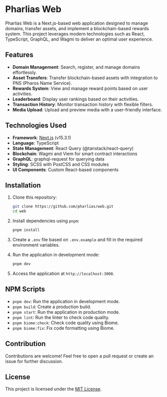# Pharlias Web

Pharlias Web is a Next.js-based web application designed to manage domains, transfer assets, and implement a blockchain-based rewards system. This project leverages modern technologies such as React, TypeScript, GraphQL, and Wagmi to deliver an optimal user experience.

## Features

- **Domain Management**: Search, register, and manage domains effortlessly.
- **Asset Transfers**: Transfer blockchain-based assets with integration to PNS (Pharos Name Service).
- **Rewards System**: View and manage reward points based on user activities.
- **Leaderboard**: Display user rankings based on their activities.
- **Transaction History**: Monitor transaction history with flexible filters.
- **Media Upload**: Upload and preview media with a user-friendly interface.

## Technologies Used

- **Framework**: [Next.js](https://nextjs.org/) (v15.3.1)
- **Language**: TypeScript
- **State Management**: React Query (@tanstack/react-query)
- **Blockchain**: Wagmi and Viem for smart contract interactions
- **GraphQL**: graphql-request for querying data
- **Styling**: SCSS with PostCSS and CSS modules
- **UI Components**: Custom React-based components

## Installation

1. Clone this repository:
   ```bash
   git clone https://github.com/pharlias/web.git
   cd web
   ```

2. Install dependencies using `pnpm`:
   ```bash
   pnpm install
   ```

3. Create a `.env` file based on `.env.example` and fill in the required environment variables.

4. Run the application in development mode:
   ```bash
   pnpm dev
   ```

5. Access the application at `http://localhost:3000`.

## NPM Scripts

- `pnpm dev`: Run the application in development mode.
- `pnpm build`: Create a production build.
- `pnpm start`: Run the application in production mode.
- `pnpm lint`: Run the linter to check code quality.
- `pnpm biome:check`: Check code quality using Biome.
- `pnpm biome:fix`: Fix code formatting using Biome.

## Contribution

Contributions are welcome! Feel free to open a pull request or create an issue for further discussion.

## License

This project is licensed under the [MIT License](LICENSE).
```